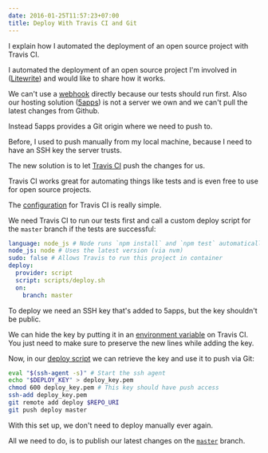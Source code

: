 ```yaml
---
date: 2016-01-25T11:57:23+07:00
title: Deploy With Travis CI and Git
---
```


I explain how I automated the deployment of an open source project with Travis CI.<!--more-->


I automated the deployment of an open source project I'm involved in ([Litewrite][litewrite]) and would like to share how it works.


We can't use a [webhook][webhooks] directly because our tests should run first.
Also our hosting solution ([5apps][5apps]) is not a server we own and we can't pull the latest changes from Github.

Instead 5apps provides a Git origin where we need to push to.

Before, I used to push manually from my local machine,
because I need to have an SSH key the server trusts.

The new solution is to let [Travis CI][travis] push the changes for us.

Travis CI works great for automating things like tests and is even free to use for open source projects.

The [configuration][travisyml] for Travis CI is really simple.

We need Travis CI to run our tests first
and call a custom deploy script for the `master` branch if the tests are successful:

```yaml
language: node_js # Node runs `npm install` and `npm test` automatically
node_js: node # Uses the latest version (via nvm)
sudo: false # Allows Travis to run this project in container
deploy:
  provider: script
  script: scripts/deploy.sh
  on:
    branch: master
```

To deploy we need an SSH key that's added to 5apps, but the key shouldn't be public.

We can hide the key by putting it in an [environment variable][envvars] on Travis CI.
You just need to make sure to preserve the new lines while adding the key.

Now, in our [deploy script][deploy] we can retrieve the key and use it to push via Git:

```bash
eval "$(ssh-agent -s)" # Start the ssh agent
echo "$DEPLOY_KEY" > deploy_key.pem
chmod 600 deploy_key.pem # This key should have push access
ssh-add deploy_key.pem
git remote add deploy $REPO_URI
git push deploy master
```

With this set up, we don't need to deploy manually ever again.

All we need to do, is to publish our latest changes on the [`master`][master] branch.



[litewrite]: https://litewrite.net
[webhooks]: https://developer.github.com/webhooks
[travis]: https://travis-ci.org/litewrite/litewrite
[5apps]: https://5apps.com/deploy/home
[travisyml]: https://github.com/litewrite/litewrite/blob/gh-pages/.travis.yml
[envvars]: https://docs.travis-ci.com/user/environment-variables/#Defining-Variables-in-Repository-Settings
[deploy]: https://github.com/litewrite/litewrite/blob/gh-pages/scripts/deploy.sh
[master]: https://github.com/litewrite/litewrite/tree/master

